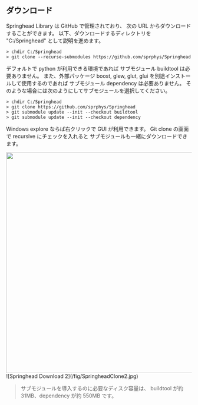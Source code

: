 ## ダウンロード

Springhead Library は GitHub で管理されており、
次の URL からダウンロードすることができます。
以下、ダウンロードするディレクトリを "C:/Springhead" として説明を進めます。

```
> chdir C:/Springhead
> git clone --recurse-submodules https://github.com/sprphys/Springhead
```

デフォルトで python が利用できる環境であれば
サブモジュール buildtool は必要ありません。
また、外部パッケージ boost, glew, glut, glui を別途インストールして使用するのであれば
サブモジュール dependency は必要ありません。
そのような場合には次のようにしてサブモジュールを選択してください。
```
> chdir C:/Springhead
> git clone https://github.com/sprphys/Springhead
> git submodule update --init --checkout buildtool
> git submodule update --init --checkout dependency
```

Windows explore ならば右クリックで GUI が利用できます。
Git clone の画面で recursive にチェックを入れると
サブモジュールも一緒にダウンロードできます。

<img src="/fig/SpringheadClone1.jpg" width="600px">
![Springhead Download 2](/fig/SpringheadClone2.jpg)

> サブモジュールを導入するのに必要なディスク容量は、
buildtool が約 31MB、dependency が約 550MB です。

